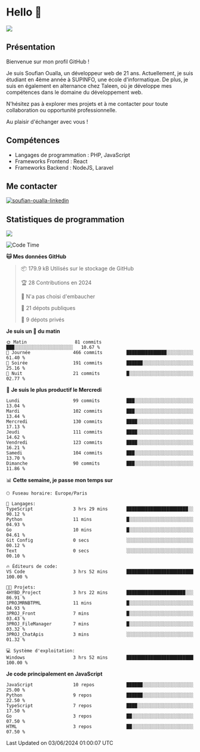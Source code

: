 # Hello 👋

![](https://komarev.com/ghpvc/?username=OSoufian&color=1a1b27)

## Présentation

Bienvenue sur mon profil GitHub !

Je suis Soufian Oualla, un développeur web de 21 ans. Actuellement, je suis étudiant en 4ème année à SUPINFO, une école d'informatique. De plus, je suis en également en alternance chez Taleen, où je développe mes compétences dans le domaine du développement web.

N'hésitez pas à explorer mes projets et à me contacter pour toute collaboration ou opportunité professionnelle.

Au plaisir d'échanger avec vous !

## Compétences

- Langages de programmation : PHP, JavaScript
- Frameworks Frontend : React
- Frameworks Backend : NodeJS, Laravel

## Me contacter

<p>
<a href="https://www.linkedin.com/in/soufian-oualla/" target="_blank"><img align="center" src="https://img.shields.io/badge/-LinkedIn-0077B5?style=for-the-badge&logo=Linkedin&logoColor=white" alt="soufian-oualla-linkedin"/></a>

## Statistiques de programmation

<a href="https://github-readme-stats.vercel.app/api/top-langs/?username=OSoufian&layout=compact">
  <img align="center" src="https://github-readme-stats.vercel.app/api/top-langs/?username=OSoufian&layout=compact"/>
</a>

<br />

<!--START_SECTION:waka-->
![Code Time](http://img.shields.io/badge/Code%20Time-30%20hrs%2014%20mins-blue)

**🐱 Mes données GitHub** 

> 📦 179.9 kB Utilisés sur le stockage de GitHub 
 > 
> 🏆 28 Contributions en 2024
 > 
> 🚫 N'a pas choisi d'embaucher
 > 
> 📜 21 dépots publiques 
 > 
> 🔑 9 dépots privés 
 > 
**Je suis un 🐤 du matin** 

```text
🌞 Matin                  81 commits          ███░░░░░░░░░░░░░░░░░░░░░░   10.67 % 
🌆 Journée                466 commits         ███████████████░░░░░░░░░░   61.40 % 
🌃 Soirée                 191 commits         ██████░░░░░░░░░░░░░░░░░░░   25.16 % 
🌙 Nuit                   21 commits          █░░░░░░░░░░░░░░░░░░░░░░░░   02.77 % 
```
📅 **Je suis le plus productif le Mercredi** 

```text
Lundi                    99 commits          ███░░░░░░░░░░░░░░░░░░░░░░   13.04 % 
Mardi                    102 commits         ███░░░░░░░░░░░░░░░░░░░░░░   13.44 % 
Mercredi                 130 commits         ████░░░░░░░░░░░░░░░░░░░░░   17.13 % 
Jeudi                    111 commits         ████░░░░░░░░░░░░░░░░░░░░░   14.62 % 
Vendredi                 123 commits         ████░░░░░░░░░░░░░░░░░░░░░   16.21 % 
Samedi                   104 commits         ███░░░░░░░░░░░░░░░░░░░░░░   13.70 % 
Dimanche                 90 commits          ███░░░░░░░░░░░░░░░░░░░░░░   11.86 % 
```


📊 **Cette semaine, je passe mon temps sur** 

```text
🕑︎ Fuseau horaire: Europe/Paris

💬 Langages: 
TypeScript               3 hrs 29 mins       ███████████████████████░░   90.12 % 
Python                   11 mins             █░░░░░░░░░░░░░░░░░░░░░░░░   04.93 % 
Go                       10 mins             █░░░░░░░░░░░░░░░░░░░░░░░░   04.61 % 
Git Config               0 secs              ░░░░░░░░░░░░░░░░░░░░░░░░░   00.12 % 
Text                     0 secs              ░░░░░░░░░░░░░░░░░░░░░░░░░   00.10 % 

🔥 Éditeurs de code: 
VS Code                  3 hrs 52 mins       █████████████████████████   100.00 % 

🐱‍💻 Projets: 
4HYBD_Project            3 hrs 22 mins       ██████████████████████░░░   86.91 % 
1PROJMRNBTPML            11 mins             █░░░░░░░░░░░░░░░░░░░░░░░░   04.93 % 
3PROJ_Front              7 mins              █░░░░░░░░░░░░░░░░░░░░░░░░   03.43 % 
3PROJ_FileManager        7 mins              █░░░░░░░░░░░░░░░░░░░░░░░░   03.32 % 
3PROJ_ChatApis           3 mins              ░░░░░░░░░░░░░░░░░░░░░░░░░   01.32 % 

💻 Système d'exploitation: 
Windows                  3 hrs 52 mins       █████████████████████████   100.00 % 
```

**Je code principalement en JavaScript** 

```text
JavaScript               10 repos            ██████░░░░░░░░░░░░░░░░░░░   25.00 % 
Python                   9 repos             ██████░░░░░░░░░░░░░░░░░░░   22.50 % 
TypeScript               7 repos             ████░░░░░░░░░░░░░░░░░░░░░   17.50 % 
Go                       3 repos             ██░░░░░░░░░░░░░░░░░░░░░░░   07.50 % 
HTML                     3 repos             ██░░░░░░░░░░░░░░░░░░░░░░░   07.50 % 
```




 Last Updated on 03/06/2024 01:00:07 UTC
<!--END_SECTION:waka-->